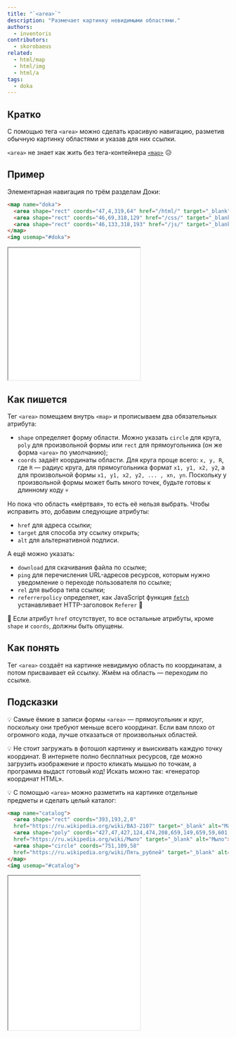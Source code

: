 ```yaml
---
title: "`<area>`"
description: "Размечает картинку невидимыми областями."
authors:
  - inventoris
contributors:
  - skorobaeus
related:
  - html/map
  - html/img
  - html/a
tags:
  - doka
---
```


## Кратко

С помощью тега `<area>` можно сделать красивую навигацию, разметив обычную картинку областями и указав для них ссылки.

<aside>

`<area>` не знает как жить без тега-контейнера [`<map>`](/html/map/) 😥

</aside>

## Пример

Элементарная навигация по трём разделам Доки:

```html
<map name="doka">
  <area shape="rect" coords="47,4,319,64" href="/html/" target="_blank" alt="HTML">
  <area shape="rect" coords="46,69,318,129" href="/css/" target="_blank" alt="CSS">
  <area shape="rect" coords="46,133,318,193" href="/js/" target="_blank" alt="JS">
</map>
<img usemap="#doka">
```

<iframe title="Базовый пример" src="demos/basic/" height="300"></iframe>

## Как пишется

Тег `<area>` помещаем внутрь `<map>` и прописываем два обязательных атрибута:

- `shape` определяет форму области. Можно указать `circle` для круга, `poly` для произвольной формы или `rect` для прямоугольника (он же форма `<area>` по умолчанию);
- `coords` задаёт координаты области. Для круга проще всего: `x, y, R`, где `R` — радиус круга, для прямоугольника формат `x1, y1, x2, y2`, а для произвольной формы `x1, y1, x2, y2, ... , xn, yn`. Поскольку у произвольной формы может быть много точек, будьте готовы к длинному коду 💀

Но пока что область «мёртвая», то есть её нельзя выбрать. Чтобы исправить это, добавим следующие атрибуты:

- `href` для адреса ссылки;
- `target` для способа эту ссылку открыть;
- `alt` для альтернативной подписи.

А ещё можно указать:

- `download` для скачивания файла по ссылке;
- `ping` для перечисления URL-адресов ресурсов, которым нужно уведомление о переходе пользователя по ссылке;
- `rel` для выбора типа ссылки;
- `referrerpolicy` определяет, как JavaScript функция [`fetch`](/js/fetch/) устанавливает HTTP-заголовок `Referer` 🤖

<aside>

🫥 Если атрибут `href` отсутствует, то все остальные атрибуты, кроме `shape` и `coords`, должны быть опущены.

</aside>

## Как понять

Тег `<area>` создаёт на картинке невидимую область по координатам, а потом присваивает ей ссылку. Жмём на область — переходим по ссылке.

## Подсказки

💡 Самые ёмкие в записи формы `<area>` — прямоугольник и круг, поскольку они требуют меньше всего координат. Если вам плохо от огромного кода, лучше отказаться от произвольных областей.

💡 Не стоит загружать в фотошоп картинку и выискивать каждую точку координат. В интернете полно бесплатных ресурсов, где можно загрузить изображение и просто кликать мышью по точкам, а программа выдаст готовый код! Искать можно так: «генератор координат HTML».

💡 С помощью `<area>` можно разметить на картинке отдельные предметы и сделать целый каталог:

```html
<map name="catalog">
  <area shape="rect" coords="393,193,2,0"
  href="https://ru.wikipedia.org/wiki/ВАЗ-2107" target="_blank" alt="Машина">
  <area shape="poly" coords="427,47,427,124,474,208,659,149,659,59,601,0"
  href="https://ru.wikipedia.org/wiki/Мыло" target="_blank" alt="Мыло">
  <area shape="circle" coords="751,109,58"
  href="https://ru.wikipedia.org/wiki/Пять_рублей" target="_blank" alt="Монета">
</map>
<img usemap="#catalog">
```

<iframe title="Пример каталога" src="demos/catalog/" height="350"></iframe>
